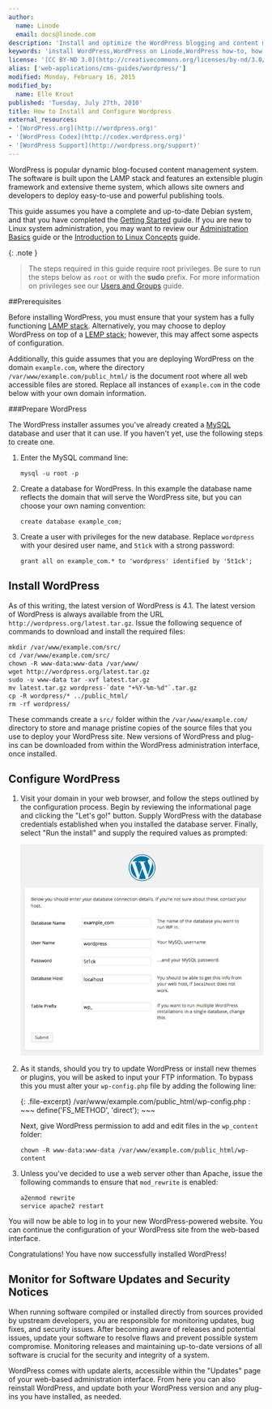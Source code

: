 ```yaml
---
author:
  name: Linode
  email: docs@linode.com
description: 'Install and optimize the WordPress blogging and content management system on your Linode.'
keywords: 'install WordPress,WordPress on Linode,WordPress how-to, how to install wordpress, how to configure wordpress'
license: '[CC BY-ND 3.0](http://creativecommons.org/licenses/by-nd/3.0/us/)'
alias: ['web-applications/cms-guides/wordpress/']
modified: Monday, February 16, 2015
modified_by:
  name: Elle Krout
published: 'Tuesday, July 27th, 2010'
title: How to Install and Configure Wordpress
external_resources:
- '[WordPress.org](http://wordpress.org)'
- '[WordPress Codex](http://codex.wordpress.org)'
- '[WordPress Support](http://wordpress.org/support)'
---
```


WordPress is popular dynamic blog-focused content management system. The software is built upon the LAMP stack and features an extensible plugin framework and extensive theme system, which allows site owners and developers to deploy easy-to-use and powerful publishing tools.

This guide assumes you have a complete and up-to-date Debian system, and that you have completed the [Getting Started](/docs/getting-started/) guide. If you are new to Linux system administration, you may want to review our [Administration Basics](/docs/using-linux/administration-basics) guide or the [Introduction to Linux Concepts](/docs/tools-reference/introduction-to-linux-concepts/) guide.

{: .note }
>The steps required in this guide require root privileges. Be sure to run the steps below as `root` or with the **sudo** prefix. For more information on privileges see our [Users and Groups](/docs/tools-reference/linux-users-and-groups) guide.

##Prerequisites

Before installing WordPress, you must ensure that your system has a fully functioning [LAMP stack](/docs/lamp-guides/). Alternatively, you may choose to deploy WordPress on top of a [LEMP stack](/docs/lemp-guides/); however, this may affect some aspects of configuration.

Additionally, this guide assumes that you are deploying WordPress on the domain `example.com`, where the directory `/var/www/example.com/public_html/` is the document root where all web accessible files are stored. Replace all instances of `example.com` in the code below with your own domain information.

###Prepare WordPress

The WordPress installer assumes you've already created a [MySQL](/docs/websites/lamp/lamp-server-on-debian-7-wheezy#configure-mysql-and-set-up-mysql-databases) database and user that it can use. If you haven't yet, use the following steps to create one.

1.  Enter the MySQL command line:

        mysql -u root -p

2.  Create a database for WordPress. In this example the database name reflects the domain that will serve the WordPress site, but you can choose your own naming convention:

        create database example_com;

3.  Create a user with privileges for the new database. Replace `wordpress` with your desired user name, and `5t1ck` with a strong password:

        grant all on example_com.* to 'wordpress' identified by '5t1ck';

## Install WordPress

As of this writing, the latest version of WordPress is 4.1. The latest version of WordPress is always available from the URL `http://wordpress.org/latest.tar.gz`. Issue the following sequence of commands to download and install the required files:

    mkdir /var/www/example.com/src/
    cd /var/www/example.com/src/
    chown -R www-data:www-data /var/www/
    wget http://wordpress.org/latest.tar.gz
    sudo -u www-data tar -xvf latest.tar.gz
    mv latest.tar.gz wordpress-`date "+%Y-%m-%d"`.tar.gz
    cp -R wordpress/* ../public_html/
    rm -rf wordpress/

These commands create a `src/` folder within the `/var/www/example.com/` directory to store and manage pristine copies of the source files that you use to deploy your WordPress site. New versions of WordPress and plug-ins can be downloaded from within the WordPress administration interface, once installed.

## Configure WordPress

1.  Visit your domain in your web browser, and follow the steps outlined by the configuration process. Begin by reviewing the informational page and clicking the "Let's go!" button. Supply WordPress with the database credentials established when you installed the database server. Finally, select "Run the install" and supply the required values as prompted:

    [![WordPress Installer.](/docs/assets/wordpress-setup_small.png)](/docs/assets/wordpress-setup.png)

2.  As it stands, should you try to update WordPress or install new themes or plugins, you will be asked to input your FTP information. To bypass this you must alter your `wp-config.php` file by adding the following line:

    {: .file-excerpt}
    /var/www/example.com/public_html/wp-config.php
    :   ~~~
        define('FS_METHOD', 'direct');
        ~~~

    Next, give WordPress permission to add and edit files in the `wp_content` folder:

        chown -R www-data:www-data /var/www/example.com/public_html/wp-content

3.  Unless you've decided to use a web server other than Apache, issue the following commands to ensure that `mod_rewrite` is enabled:

        a2enmod rewrite
        service apache2 restart

You will now be able to log in to your new WordPress-powered website. You can continue the configuration of your WordPress site from the web-based interface.

Congratulations! You have now successfully installed WordPress!

## Monitor for Software Updates and Security Notices

When running software compiled or installed directly from sources provided by upstream developers, you are responsible for monitoring updates, bug fixes, and security issues. After becoming aware of releases and potential issues, update your software to resolve flaws and prevent possible system compromise. Monitoring releases and maintaining up-to-date versions of all software is crucial for the security and integrity of a system.

WordPress comes with update alerts, accessible within the "Updates" page of your web-based administration interface. From here you can also reinstall WordPress, and update both your WordPress version and any plug-ins you have installed, as needed.



